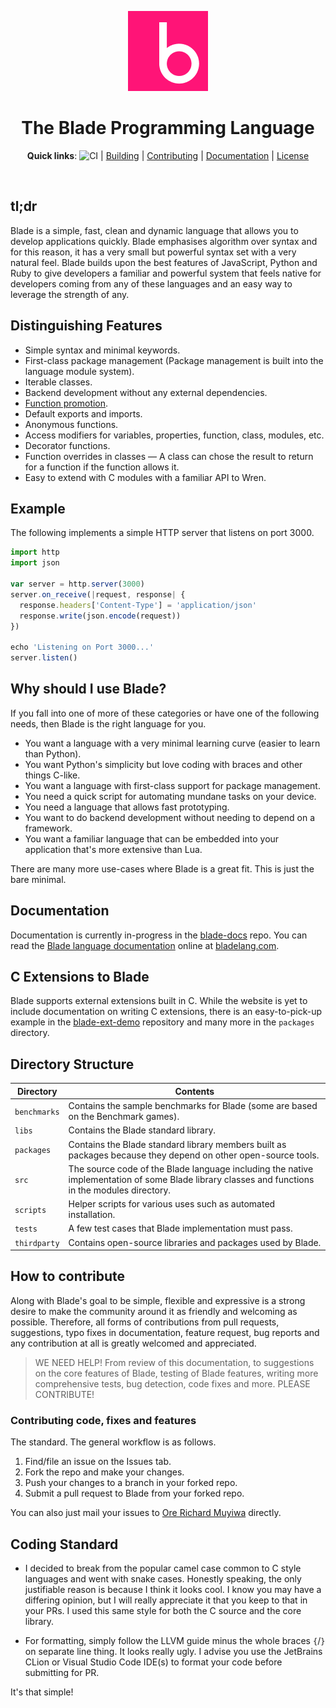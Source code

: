 <div align="center">
<p>
    <img width="128" alt="Blade Logo" src="./blade-icon.png?sanitize=true">
</p>
<h1>The Blade Programming Language</h1>

**Quick links**: ![CI](https://github.com/blade-lang/blade/actions/workflows/ci.yml/badge.svg)  | 
[Building](./BUILDING.md)  |  [Contributing](./CONTRIBUTING.md)  |  [Documentation](https://bladelang.com)  |  [License](./LICENSE)

[comment]: <> ([![Chat on Gitter]&#40;https://badges.gitter.im/blade-lang/community.svg&#41;]&#40;https://gitter.im/blade-lang/community?utm_source=badge&utm_medium=badge&utm_campaign=pr-badge&#41; |)

</div>

<br>

## tl;dr

Blade is a simple, fast, clean and dynamic language that allows you to develop applications 
quickly. Blade emphasises algorithm over syntax and for this reason, it has a very small but powerful 
syntax set with a very natural feel. Blade builds upon the best features of JavaScript, Python and Ruby 
to give developers a familiar and powerful system that feels native for developers coming from any of 
these languages and an easy way to leverage the strength of any.


## Distinguishing Features

- Simple syntax and minimal keywords.
- First-class package management (Package management is built into the language module system).
- Iterable classes.
- Backend development without any external dependencies.
- [Function promotion](https://bladelang.com/tutorial/modules.html#function-promotion).
- Default exports and imports.
- Anonymous functions.
- Access modifiers for variables, properties, function, class, modules, etc.
- Decorator functions.
- Function overrides in classes &mdash; A class can chose the result to return for a function if the function allows it.
- Easy to extend with C modules with a familiar API to Wren.


## Example

The following implements a simple HTTP server that listens on port 3000.
```js
import http
import json

var server = http.server(3000)
server.on_receive(|request, response| {
  response.headers['Content-Type'] = 'application/json'
  response.write(json.encode(request))
})

echo 'Listening on Port 3000...'
server.listen()
```


## Why should I use Blade?

If you fall into one of more of these categories or have one of the following needs, then Blade is the right language for you.

- You want a language with a very minimal learning curve (easier to learn than Python).
- You want Python's simplicity but love coding with braces and other things C-like.
- You want a language with first-class support for package management.
- You need a quick script for automating mundane tasks on your device.
- You need a language that allows fast prototyping.
- You want to do backend development without needing to depend on a framework.
- You want a familiar language that can be embedded into your application that's more extensive than Lua.

There are many more use-cases where Blade is a great fit. This is just the bare minimal.


## Documentation

Documentation is currently in-progress in the [blade-docs](https://github.com/blade-lang/blade-docs) repo.
You can read the [Blade language documentation](https://bladelang.com) online at [bladelang.com](https://bladelang.com).

## C Extensions to Blade

Blade supports external extensions built in C. While the website is yet to include documentation on writing C 
extensions, there is an easy-to-pick-up example in the [blade-ext-demo](https://github.com/blade-lang/blade-ext-demo) repository
and many more in the `packages` directory.


## Directory Structure

| Directory | Contents |
|-----------|----------|
| `benchmarks` | Contains the sample benchmarks for Blade (some are based on the Benchmark games). |
| `libs` | Contains the Blade standard library. |
| `packages` | Contains the Blade standard library members built as packages because they depend on other open-source tools. |
| `src` | The source code of the Blade language including the native implementation of some Blade library classes and functions in the modules directory. |
| `scripts` | Helper scripts for various uses such as automated installation. |
| `tests` | A few test cases that Blade implementation must pass. |
| `thirdparty` | Contains open-source libraries and packages used by Blade. |


## How to contribute

Along with Blade's goal to be simple, flexible and expressive is a strong desire to make the community around it as friendly and welcoming as possible. Therefore, all forms of contributions from pull requests, suggestions, typo fixes in documentation, feature request, bug reports and any contribution at all is greatly welcomed and appreciated.

> WE NEED HELP! From review of this documentation, to suggestions on the core features of Blade,
testing of Blade features, writing more comprehensive tests, bug detection, code fixes and more.
PLEASE CONTRIBUTE!

### Contributing code, fixes and features

The standard. The general workflow is as follows.

1. Find/file an issue on the Issues tab.
2. Fork the repo and make your changes.
3. Push your changes to a branch in your forked repo.
4. Submit a pull request to Blade from your forked repo.

You can also just mail your issues to [Ore Richard Muyiwa](mailto:eqliqandfriends@gmail.com) directly.


## Coding Standard

-   I decided to break from the popular camel case common to C style
    languages and went with snake cases. Honestly speaking, the only
    justifiable reason is because I think it looks cool. I know you
    may have a differing opinion, but I will really appreciate it
    that you keep to that in your PRs. I used this same style for both
    the C source and the core library.
    
    
-   For formatting, simply follow the LLVM guide minus the whole
    braces `{`/`}` on separate line thing. It looks really ugly.
    I advise you use the JetBrains CLion or Visual Studio Code
    IDE(s) to format your code before submitting for PR.
    
It's that simple!
